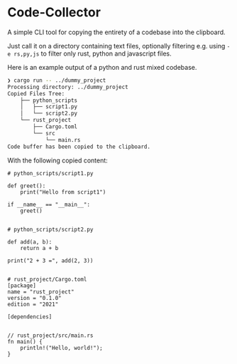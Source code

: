 # Code-Collector

A simple CLI tool for copying the entirety of a codebase into the clipboard.

Just call it on a directory containing text files, optionally filtering e.g. using `-e rs,py,js` to filter only rust, python and javascript files.

Here is an example output of a python and rust mixed codebase.
```bash
❯ cargo run -- ../dummy_project
Processing directory: ../dummy_project
Copied Files Tree:
    ├── python_scripts
    │   ├── script1.py
    │   └── script2.py
    └── rust_project
        ├── Cargo.toml
        └── src
            └── main.rs
Code buffer has been copied to the clipboard.
```

With the following copied content:
```
# python_scripts/script1.py

def greet():
    print("Hello from script1")

if __name__ == "__main__":
    greet()


# python_scripts/script2.py

def add(a, b):
    return a + b

print("2 + 3 =", add(2, 3))


# rust_project/Cargo.toml
[package]
name = "rust_project"
version = "0.1.0"
edition = "2021"

[dependencies]


// rust_project/src/main.rs
fn main() {
    println!("Hello, world!");
}

```
